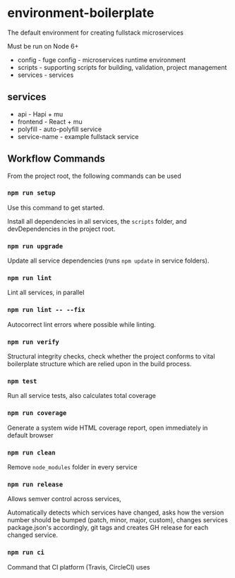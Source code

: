 # environment-boilerplate

The default environment for creating fullstack microservices

Must be run on Node 6+

* config - fuge config - microservices runtime environment
* scripts - supporting scripts for building, validation, project management
* services - services

## services

* api - Hapi + mu
* frontend - React + mu
* polyfill - auto-polyfill service
* service-name - example fullstack service

## Workflow Commands

From the project root, the following commands can be used

### `npm run setup`

Use this command to get started. 

Install all dependencies in all services, the `scripts` folder, and devDependencies in the project root.

### `npm run upgrade`

Update all service dependencies (runs `npm update` in service folders).

### `npm run lint`

Lint all services, in parallel

### `npm run lint -- --fix`

Autocorrect lint errors where possible while linting.


### `npm run verify`

Structural integrity checks, check whether the project conforms
to vital boilerplate structure which are relied upon in the
build process.

### `npm test`

Run all service tests, also calculates total coverage

### `npm run coverage`

Generate a system wide HTML coverage report, open immediately 
in default browser

### `npm run clean`

Remove `node_modules` folder in every service

### `npm run release`

Allows semver control across services, 

Automatically detects which services have changed, asks 
how the version number should be bumped (patch, minor, major, custom),
changes services package.json's accordingly, git tags and creates
GH release for each changed service. 

### `npm run ci`

Command that CI platform (Travis, CircleCI) uses

